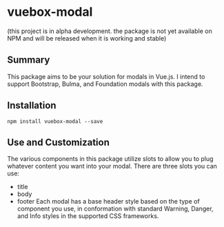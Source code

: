 # vuebox-modal 
(this project is in alpha development.  the package is not yet available on NPM and will be released when it is working and stable)

## Summary

This package aims to be your solution for modals in Vue.js. I intend to support Bootstrap, Bulma, and Foundation modals with this package.

## Installation

`npm install vuebox-modal --save`

## Use and Customization

The various components in this package utilize slots to allow you to plug whatever content you want into your modal.  There are three slots you can use:
* title
* body
* footer
Each modal has a base header style based on the type of component you use, in conformation with standard Warning, Danger, and Info styles in the supported CSS frameworks. 
